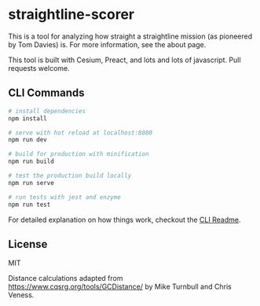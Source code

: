 # straightline-scorer

This is a tool for analyzing how straight a straightline mission (as pioneered by Tom Davies) is.
For more information, see the about page.

This tool is built with Cesium, Preact, and lots and lots of javascript. 
Pull requests welcome.

## CLI Commands

``` bash
# install dependencies
npm install

# serve with hot reload at localhost:8080
npm run dev

# build for production with minification
npm run build

# test the production build locally
npm run serve

# run tests with jest and enzyme
npm run test
```

For detailed explanation on how things work, checkout the [CLI Readme](https://github.com/developit/preact-cli/blob/master/README.md).

## License
MIT

Distance calculations adapted from https://www.cqsrg.org/tools/GCDistance/ by Mike Turnbull and Chris Veness.
